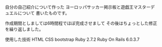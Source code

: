 自分の自己紹介について作った
ヨーロッパサッカー掲示板と遊戯王マスターデュエルについて
書いたものです。

作成期間としましては6時間程でほぼ完成させまして
その後はちょっとした修正を繰り返しました。

使用した技術
HTML
CSS 
bootstrap
Ruby 2.7.2
Ruby On Rails 6.0.3.7
